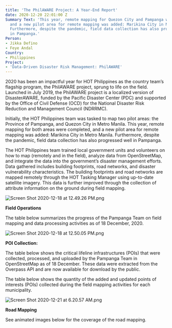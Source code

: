 ```yaml
---
title: 'The PhilAWARE Project: A Year-End Report'
date: 2020-12-20 22:01:00 Z
Summary Text: 'This year, remote mapping for Quezon City and Pampanga were completed,
  and a new pilot area for remote mapping was added: Marikina City in Metro Manila.
  Furthermore, despite the pandemic, field data collection has also progressed well
  in Pampanga.'
Person:
- Jikka Defino
- Feye Andal
Country:
- Philippines
Project:
- 'Data-Driven Disaster Risk Management: PhilAWARE'
---
```


2020 has been an impactful year for HOT Philippines as the country team’s flagship program, the PhilAWARE project, sprung to life on the field. Launched in July 2019, the PhilAWARE project is a localized version of DisasterAWARE, funded by the Pacific Disaster Center (PDC) and supported by the Office of Civil Defense (OCD) for the National Disaster Risk Reduction and Management Council (NDRRMC).

Initially, the HOT Philippines team was tasked to map two pilot areas: the Province of Pampanga, and Quezon City in Metro Manila. This year, remote mapping for both areas were completed, and a new pilot area for remote mapping was added: Marikina City in Metro Manila. Furthermore, despite the pandemic, field data collection has also progressed well in Pampanga.

The HOT Philippines team trained local government units and volunteers on how to map (remotely and in the field), analyze data from OpenStreetMap, and integrate the data into the government’s disaster management efforts. Data gathered includes building footprints, road networks, and disaster vulnerability characteristics. The building footprints and road networks are mapped remotely through the HOT Tasking Manager using up-to-date satellite imagery. This data is further improved through the collection of attribute information on the ground during field mapping.

![Screen Shot 2020-12-18 at 12.49.26 PM.png](/uploads/Screen%20Shot%202020-12-18%20at%2012.49.26%20PM.png)

**Field Operations**

The table below summarizes the progress of the Pampanga Team on field mapping and data processing activities as of 18 December, 2020.

![Screen Shot 2020-12-18 at 12.50.05 PM.png](/uploads/Screen%20Shot%202020-12-18%20at%2012.50.05%20PM.png)

**POI Collection:**

The table below shows the critical lifeline infrastructures (POIs) that were collected, processed, and uploaded by the Pampanga Team in OpenStreetMap as of 18 December. These data were extracted from the Overpass API and are now available for download by the public.

The table below shows the quantity of the added and updated points of interests (POIs) collected during the field mapping activities for each municipality.

![Screen Shot 2020-12-21 at 6.20.57 AM.png](/uploads/Screen%20Shot%202020-12-21%20at%206.20.57%20AM.png)

**Road Mapping**

See animated images below for the coverage of the road mapping.